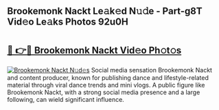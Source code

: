 ## Brookemonk Nackt Le𝚊k𝚎d N𝚞𝚍e - Part-g8T Vid𝚎o Le𝚊ks Photos 92u0H

# <h2><a href="http://fbaj5h2.evod.top/?m=Brookemonk+Nackt">🔗 👉🔴 Brookemonk Nackt Vid𝚎o Ph𝚘t𝚘s</a></h2>

[![Brookemonk Nackt N𝚞d𝚎s](https://i.imgur.com/8V9OHl7.gif)](http://fbaj5h2.evod.top/?m=Brookemonk+Nackt)
Social media sensation Brookemonk Nackt and content producer, known for publishing dance and lifestyle-related material through viral dance trends and mini vlogs. A public figure like Brookemonk Nackt, with a strong social media presence and a large following, can wield significant influence. 
